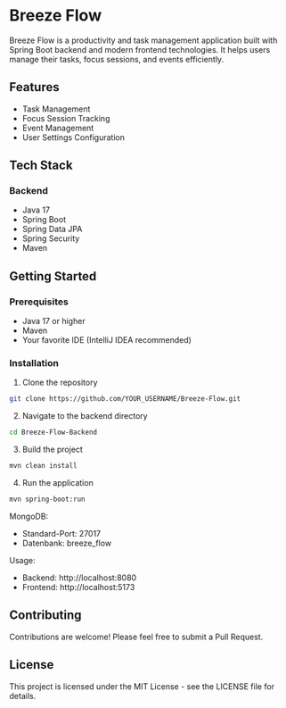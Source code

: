 # Breeze Flow

Breeze Flow is a productivity and task management application built with Spring Boot backend and modern frontend technologies. It helps users manage their tasks, focus sessions, and events efficiently.

## Features

- Task Management
- Focus Session Tracking
- Event Management
- User Settings Configuration

## Tech Stack

### Backend
- Java 17
- Spring Boot
- Spring Data JPA
- Spring Security
- Maven

## Getting Started

### Prerequisites
- Java 17 or higher
- Maven
- Your favorite IDE (IntelliJ IDEA recommended)

### Installation

1. Clone the repository
```bash
git clone https://github.com/YOUR_USERNAME/Breeze-Flow.git
```

2. Navigate to the backend directory
```bash
cd Breeze-Flow-Backend
```

3. Build the project
```bash
mvn clean install
```

4. Run the application
```bash
mvn spring-boot:run
```
MongoDB:
   - Standard-Port: 27017
   - Datenbank: breeze_flow

Usage:
   - Backend: http://localhost:8080
   - Frontend: http://localhost:5173

## Contributing

Contributions are welcome! Please feel free to submit a Pull Request.

## License

This project is licensed under the MIT License - see the LICENSE file for details.

